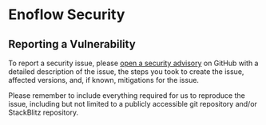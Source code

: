 # Enoflow Security

## Reporting a Vulnerability

To report a security issue, please [open a security advisory](https://github.com/Enoflow-run/Enoflow/security/advisories/new) on GitHub with a detailed description of the issue, the steps you took to create the issue, affected versions, and, if known, mitigations for the issue.

Please remember to include everything required for us to reproduce the issue, including but not limited to a publicly accessible git repository and/or StackBlitz repository.
